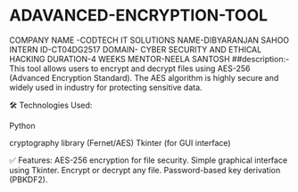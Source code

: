 # ADAVANCED-ENCRYPTION-TOOL
COMPANY NAME -CODTECH IT SOLUTIONS 
NAME-DIBYARANJAN SAHOO
INTERN ID-CT04DG2517
DOMAIN- CYBER SECURITY AND ETHICAL HACKING 
DURATION-4 WEEKS
MENTOR-NEELA SANTOSH
##description:-This tool allows users to encrypt and decrypt files using AES-256 (Advanced Encryption Standard). The AES algorithm is highly secure and widely used in industry for protecting sensitive data.

🛠 Technologies Used:

Python

cryptography library (Fernet/AES)
Tkinter (for GUI interface)

✅ Features:
AES-256 encryption for file security.
Simple graphical interface using Tkinter.
Encrypt or decrypt any file.
Password-based key derivation (PBKDF2).
